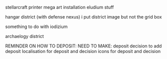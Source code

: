 stellarcraft printer
mega art installation
eludium stuff

hangar district (with defense nexus)
    i put district image but not the grid box

something to do with iodizium

archaelogy district


REMINDER ON HOW TO DEPOSIT:
    NEED TO MAKE:
        deposit
        decision to add deposit
        localisation for deposit and decision
        icons for deposit and decision